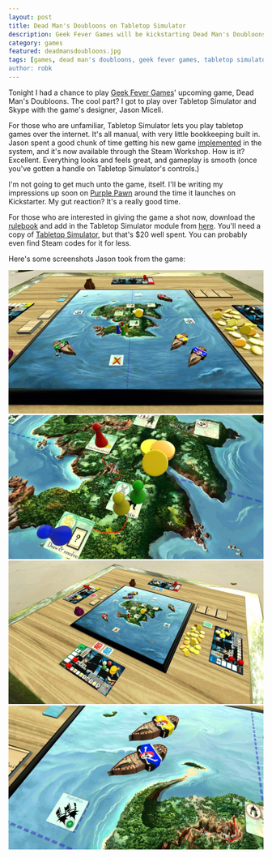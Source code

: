 ```yaml
---
layout: post
title: Dead Man's Doubloons on Tabletop Simulator
description: Geek Fever Games will be kickstarting Dead Man's Doubloons in August, but you can currently play on Tabletop Simulator.
category: games
featured: deadmansdoubloons.jpg
tags: [games, dead man's doubloons, geek fever games, tabletop simulator]
author: robk
---
```


Tonight I had a chance to play [Geek Fever Games](http://geekfevergames.com)' upcoming game, Dead Man's Doubloons. The cool part? I got to play over Tabletop Simulator and Skype with the game's designer, Jason Miceli.

For those who are unfamiliar, Tabletop Simulator lets you play tabletop games over the internet. It's all manual, with very little bookkeeping built in. Jason spent a good chunk of time getting his new game [implemented](http://steamcommunity.com/sharedfiles/filedetails/?id=709659224) in the system, and it's now available through the Steam Workshop. How is it? Excellent. Everything looks and feels great, and gameplay is smooth (once you've gotten a handle on Tabletop Simulator's controls.)

I'm not going to get much unto the game, itself. I'll be writing my impressions up soon on [Purple Pawn](http://purplepawn.com) around the time it launches on Kickstarter. My gut reaction? It's a really good time.

For those who are interested in giving the game a shot now, download the [rulebook](http://www.geekfevergames.com/uploads/2/3/9/9/23991524/dead_mans_doubloons_-_rules_1.2.pdf) and add in the Tabletop Simulator module from [here](http://steamcommunity.com/sharedfiles/filedetails/?id=709659224). You'll need a copy of [Tabletop Simulator](http://steamcommunity.com/app/286160), but that's $20 well spent. You can probably even find Steam codes for it for less.

Here's some screenshots Jason took from the game:

![Dead Man's Doubloons 1](/images/deadmansdoubloons/dmd1.jpg)
![Dead Man's Doubloons 2](/images/deadmansdoubloons/dmd2.jpg)
![Dead Man's Doubloons 3](/images/deadmansdoubloons/dmd3.jpg)
![Dead Man's Doubloons 4](/images/deadmansdoubloons/dmd4.jpg)
